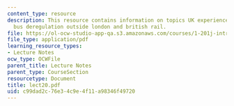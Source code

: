 ```yaml
---
content_type: resource
description: This resource contains information on topics UK experience, bus restructuring,
  bus deregulation outside london and british rail.
file: https://ol-ocw-studio-app-qa.s3.amazonaws.com/courses/1-201j-introduction-to-transportation-systems-fall-2006/c99dad2c76e34c9e4f11a98346f49720_lect20.pdf
file_type: application/pdf
learning_resource_types:
- Lecture Notes
ocw_type: OCWFile
parent_title: Lecture Notes
parent_type: CourseSection
resourcetype: Document
title: lect20.pdf
uid: c99dad2c-76e3-4c9e-4f11-a98346f49720
---
```

